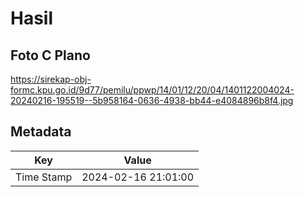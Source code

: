 # Hasil

## Foto C Plano

https://sirekap-obj-formc.kpu.go.id/9d77/pemilu/ppwp/14/01/12/20/04/1401122004024-20240216-195519--5b958164-0636-4938-bb44-e4084896b8f4.jpg


## Metadata

| Key        | Value               |
| ---------- | ------------------- |
| Time Stamp | 2024-02-16 21:01:00 |



